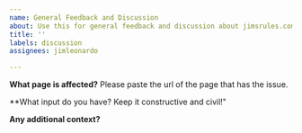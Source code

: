 ```yaml
---
name: General Feedback and Discussion
about: Use this for general feedback and discussion about jimsrules.com
title: ''
labels: discussion
assignees: jimleonardo

---
```


**What page is affected?**
Please paste the url of the page that has the issue.

**What input do you have? Keep it constructive and civil!"

**Any additional context?**
